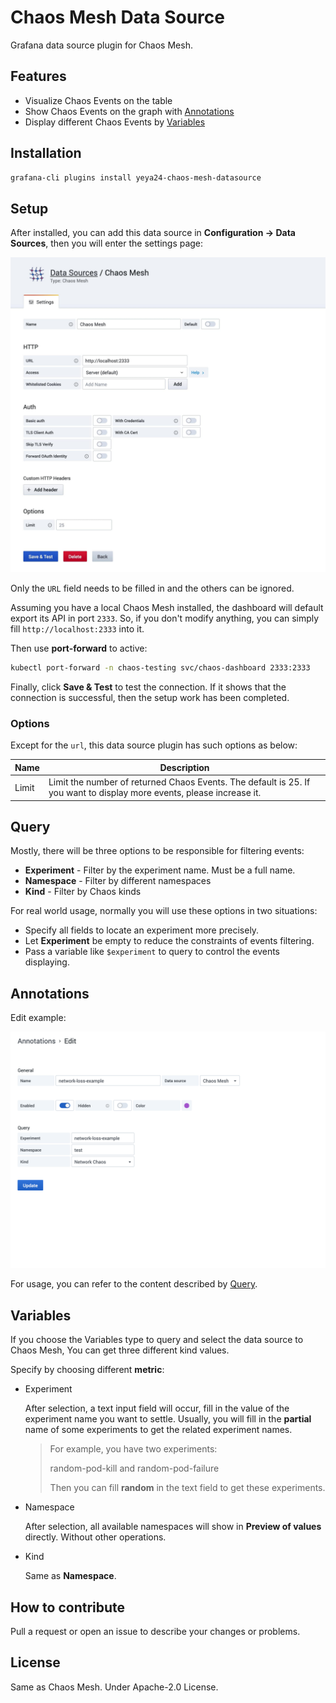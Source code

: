 # Chaos Mesh Data Source

Grafana data source plugin for Chaos Mesh.

## Features

- Visualize Chaos Events on the table
- Show Chaos Events on the graph with [Annotations](https://grafana.com/docs/grafana/latest/dashboards/annotations/)
- Display different Chaos Events by [Variables](https://grafana.com/docs/grafana/latest/variables/)

## Installation

```sh
grafana-cli plugins install yeya24-chaos-mesh-datasource
```

## Setup

After installed, you can add this data source in **Configuration -> Data Sources**, then you will enter the settings page:

![Data Source settings](https://raw.githubusercontent.com/chaos-mesh/chaos-mesh-datasource/master/src/img/settings.jpg)

Only the `URL` field needs to be filled in and the others can be ignored.

Assuming you have a local Chaos Mesh installed, the dashboard will default export its API in port `2333`. So, if you don't modify anything, you can simply fill `http://localhost:2333` into it.

Then use **port-forward** to active:

```sh
kubectl port-forward -n chaos-testing svc/chaos-dashboard 2333:2333
```

Finally, click **Save & Test** to test the connection. If it shows that the connection is successful, then the setup work has been completed.

### Options

Except for the `url`, this data source plugin has such options as below:

| Name  | Description                                                                                                           |
| ----- | --------------------------------------------------------------------------------------------------------------------- |
| Limit | Limit the number of returned Chaos Events. The default is 25. If you want to display more events, please increase it. |

## Query

Mostly, there will be three options to be responsible for filtering events:

- **Experiment** - Filter by the experiment name. Must be a full name.
- **Namespace** - Filter by different namespaces
- **Kind** - Filter by Chaos kinds

For real world usage, normally you will use these options in two situations:

- Specify all fields to locate an experiment more precisely.
- Let **Experiment** be empty to reduce the constraints of events filtering.
- Pass a variable like `$experiment` to query to control the events displaying.

## Annotations

Edit example:

![Data Source annotations](https://raw.githubusercontent.com/chaos-mesh/chaos-mesh-datasource/master/src/img/annotations.png)

For usage, you can refer to the content described by [Query](#query).

## Variables

If you choose the Variables type to query and select the data source to Chaos Mesh, You can get three different kind values.

Specify by choosing different **metric**:

- Experiment

  After selection, a text input field will occur, fill in the value of the experiment name you want to settle. Usually, you will fill in the **partial** name of some experiments to get the related experiment names.

  > For example, you have two experiments:
  >
  > random-pod-kill and random-pod-failure
  >
  > Then you can fill **random** in the text field to get these experiments.

- Namespace

  After selection, all available namespaces will show in **Preview of values** directly. Without other operations.

- Kind

  Same as **Namespace**.

## How to contribute

Pull a request or open an issue to describe your changes or problems.

## License

Same as Chaos Mesh. Under Apache-2.0 License.
